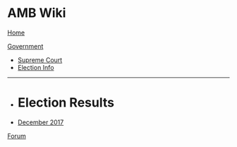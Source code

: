 # AMB Wiki

[Home](index.md)

[Government]()

  * [Supreme Court](govt/supreme-court.md)
  * [Election Info](govt/elections.md)
  - - - -
  * # Election Results
  * [December 2017](govt/december2017-elections.md)

[Forum](http://www.anothermessageboard.com)

